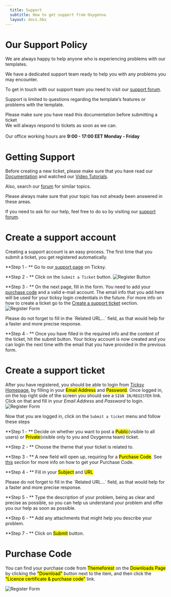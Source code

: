 ```yaml
---
  title: Support
  subtitle: How to get support from Oxygenna
  layout: docs.hbs
---
```


# Our Support Policy
We are always happy to help anyone who is experiencing problems with our templates.

We have a dedicated support team ready to help you with any problems you may encounter.

To get in touch with our support team you need to visit our <a href="https://oxygenna.ticksy.com/" target="_blank">support forum</a>.

Support is limited to questions regarding the template’s features or problems with the template.

<div class="alert alert-danger" role="alert">
    <i class="fa fa-warning"></i> Please make sure you have read this documentation before submitting a ticket
</div>

<div class="alert alert-info" role="alert">
    We will always respond to tickets as soon as we can. <i class="fa fa-smile-o"></i>
    <br>
    <br>
    Our office working hours are <strong>9:00 - 17:00 EET Monday - Friday</strong>
</div>

# Getting Support

<i class="fa fa-support"></i> Before creating a new ticket, please make sure that you have read our <a target="_blank" href="/index.html">Documentation</a> and watched our <a target="_blank" href="/videos.html">Video Tutorials</a>.

Also, search our <a target="_blank" href="https://oxygenna.ticksy.com/">forum</a> for similar topics.

Please always make sure that your topic has not already been answered in these areas.

If you need to ask for our help, feel free to do so by visiting our <a href="https://oxygenna.ticksy.com/" target="_blank">support forum</a>.

# Create a support account
Creating a support account is an easy process. The first time that you submit a ticket, you get registered automatically.

**Step 1 - ** Go to our<a href="https://oxygenna.ticksy.com/"> support page</a> on Ticksy.

**Step 2 - ** Click on the `Submit a Ticket` button.
<img src="assets/images/support/submit.png" alt="Register Button" class="img-responsive">

**Step 3 - ** On the next page, fill in the form. You need to add your <a href="support.html#purchase-code">purchase code</a> and a valid e-mail account. The email info that you add here will be used for your ticksy login credentials in the future. For more info on how to create a ticket go to the <a href="support.html#create-a-support-ticket">Create a support ticket</a> section.
<img src="assets/images/support/submit_form.png" alt="Register Form" class="img-responsive">
<div class="alert alert-info">
    Please do not forget to fill in the `Related URL...` field, as that would help for a faster and more precise response.
</div>

**Step 4 - ** Once you have filled in the required info and the content of the ticket, hit the submit button. Your ticksy account is now created and you can login the next time with the email that you have provided in the previous form.

# Create a support ticket
After you have registered, you should be able to login from <a href="https://oxygenna.ticksy.com/" target="_blank">Ticksy Homepage</a>, by filling in your <mark>Email Address</mark> and <mark>Password</mark>.
Once logged in, on the top right side of the screen you should see a ``SIGN IN/REGISTER`` link. Click on that and fill in your <i>Email Address</i> and <i>Password</i> to login.
<img src="assets/images/support/register_button.png" alt="Register Form" class="img-responsive">

Now that you are logged in, click on the `Submit a ticket` menu and follow these steps

**Step 1 - ** Decide on whether you want to post a <mark>Public</mark>(visible to all users) or <mark>Private</mark>(visible only to you and Oxygenna team) ticket.

**Step 2 - ** Choose the theme that your ticket is related to.

**Step 3 - ** A new field will open up, requiring for a <mark>Purchase Code</mark>. See  <a href="#purchase-code">this</a> section for more info on how to get your Purchase Code.

**Step 4 - ** Fill in your <mark>Subject</mark> and <mark>URL</mark>
<div class="alert alert-info">
    Please do not forget to fill in the `Related URL...` field, as that would help for a faster and more precise response.
</div>

**Step 5 - ** Type the description of your problem, being as clear and precise as possible, so you can help us understand your problem and offer you our help as soon as possible.

**Step 6 - ** Add any attachments that might help you describe your problem.

**Step 7 - ** Click on <mark>Submit</mark> button.

# Purchase Code

You can find your purchase code from <mark>Themeforest</mark> on the <mark>Downloads Page</mark> by clicking the <mark>"Download"</mark> button next to the item, and then click the <mark>"Licence certificate & purchase code"</mark> link.

<img src="assets/images/support/purchase_code.png" alt="Register Form" class="img-responsive">